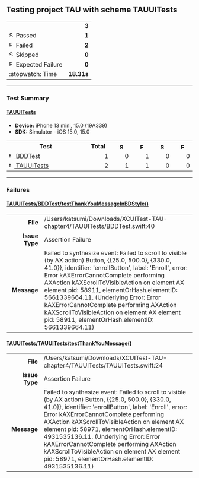 ## Testing project TAU with scheme TAUUITests

<table>
<tr>
  <td></td>
  <td align="right"><b>3</b></td>
</tr>
<tr>
  <td><img src="https://xcresulttool-static.netlify.app/i/passed.png" alt="Success" title="Success" width="14px" align="top">&nbsp;Passed</td>
  <td align="right"><b>1</b></td>
</tr>
<tr>
  <td><img src="https://xcresulttool-static.netlify.app/i/failure.png" alt="Failure" title="Failure" width="14px" align="top">&nbsp;Failed</td>
  <td align="right"><b>2</b></td>
</tr>
<tr>
  <td><img src="https://xcresulttool-static.netlify.app/i/skipped.png" alt="Skipped" title="Skipped" width="14px" align="top">&nbsp;Skipped</td>
  <td align="right"><b>0</b></td>
</tr>
<tr>
  <td><img src="https://xcresulttool-static.netlify.app/i/expected-failure.png" alt="Expected Failure" title="Expected Failure" width="14px" align="top">&nbsp;Expected Failure</td>
  <td align="right"><b>0</b></td>
</tr>
<tr>
  <td>:stopwatch:&nbsp;Time</td>
  <td align="right"><b>18.31s</b></td>
</tr>
</table>

---

### Test Summary

#### <a name="tauuitests_summary"/>[TAUUITests](#user-content-tauuitests)

- **Device:** iPhone 13 mini, 15.0 (19A339)
- **SDK:** Simulator - iOS 15.0, 15.0
<table>
<tr>
  <th>Test</th>
  <th>Total</th>
  <th><img src="https://xcresulttool-static.netlify.app/i/passed.png" alt="Success" title="Success" width="14px" align="top"></th>
  <th><img src="https://xcresulttool-static.netlify.app/i/failure.png" alt="Failure" title="Failure" width="14px" align="top"></th>
  <th><img src="https://xcresulttool-static.netlify.app/i/skipped.png" alt="Skipped" title="Skipped" width="14px" align="top"></th>
  <th><img src="https://xcresulttool-static.netlify.app/i/expected-failure.png" alt="Expected Failure" title="Expected Failure" width="14px" align="top"></th>
</tr>
<tr>
  <td align="left" width="368px"><a name="tauuitests_bddtest_summary"/><a href="#user-content-tauuitests_bddtest"><img src="https://xcresulttool-static.netlify.app/i/test-class.png" alt="test-class" width="14px" align="top">&nbsp;BDDTest</a></td>
  <td align="right" width="80px">1</td>
  <td align="right" width="80px">0</td>
  <td align="right" width="80px">1</td>
  <td align="right" width="80px">0</td>
  <td align="right" width="80px">0</td>
</tr>
<tr>
  <td align="left" width="368px"><a name="tauuitests_tauuitests_summary"/><a href="#user-content-tauuitests_tauuitests"><img src="https://xcresulttool-static.netlify.app/i/test-class.png" alt="test-class" width="14px" align="top">&nbsp;TAUUITests</a></td>
  <td align="right" width="80px">2</td>
  <td align="right" width="80px">1</td>
  <td align="right" width="80px">1</td>
  <td align="right" width="80px">0</td>
  <td align="right" width="80px">0</td>
</tr>
</table>

---

### Failures
<h4><a name="tauuitests_bddtest/testthankyoumessageinbdstyle()_failure-summary"/><a href="#user-content-tauuitests_bddtest/testthankyoumessageinbdstyle()">TAUUITests/BDDTest/testThankYouMessageInBDStyle()</a></h4>
<table><tr><td align="right" width="100px"><b>File</b><td width="668px">/Users/katsumi/Downloads/XCUITest-TAU-chapter4/TAUUITests/BDDTest.swift:40<tr><td align="right" width="100px"><b>Issue Type</b><td width="668px">Assertion Failure<tr><td align="right" width="100px"><b>Message</b><td width="668px">Failed to synthesize event: Failed to scroll to visible (by AX action) Button, {{25.0, 500.0}, {330.0, 41.0}}, identifier: 'enrollButton', label: 'Enroll', error: Error kAXErrorCannotComplete performing AXAction kAXScrollToVisibleAction on element AX element pid: 58911, elementOrHash.elementID: 5661339664.11. (Underlying Error: Error kAXErrorCannotComplete performing AXAction kAXScrollToVisibleAction on element AX element pid: 58911, elementOrHash.elementID: 5661339664.11)</table>

<h4><a name="tauuitests_tauuitests/testthankyoumessage()_failure-summary"/><a href="#user-content-tauuitests_tauuitests/testthankyoumessage()">TAUUITests/TAUUITests/testThankYouMessage()</a></h4>
<table><tr><td align="right" width="100px"><b>File</b><td width="668px">/Users/katsumi/Downloads/XCUITest-TAU-chapter4/TAUUITests/TAUUITests.swift:24<tr><td align="right" width="100px"><b>Issue Type</b><td width="668px">Assertion Failure<tr><td align="right" width="100px"><b>Message</b><td width="668px">Failed to synthesize event: Failed to scroll to visible (by AX action) Button, {{25.0, 500.0}, {330.0, 41.0}}, identifier: 'enrollButton', label: 'Enroll', error: Error kAXErrorCannotComplete performing AXAction kAXScrollToVisibleAction on element AX element pid: 58971, elementOrHash.elementID: 4931535136.11. (Underlying Error: Error kAXErrorCannotComplete performing AXAction kAXScrollToVisibleAction on element AX element pid: 58971, elementOrHash.elementID: 4931535136.11)</table>
